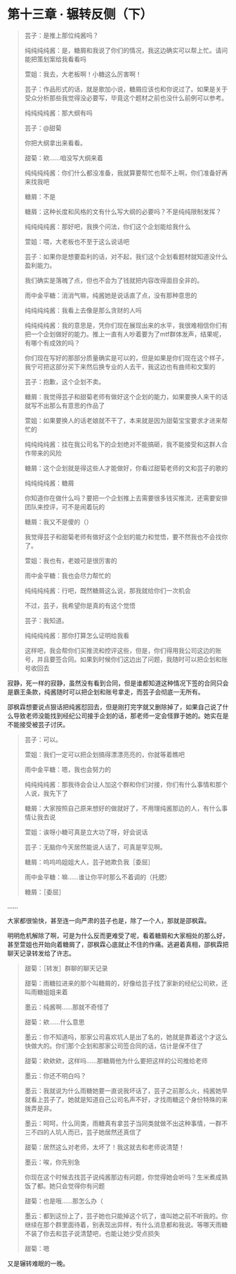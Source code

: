 # 第十三章 · 辗转反侧（下）

> 芸子：是推上那位纯酱吗？
> 
> 
> 纯纯纯纯酱：是，糖屑和我说了你们的情况，我这边确实可以帮上忙。请问能把策划案给我看看吗
> 
> 萱姐：我去，大老板啊！小糖这么厉害啊！
> 
> 芸子：作品形式的话，就是歌加小说，糖屑应该也和你说过了。如果是关于受众分析那些我觉得没必要写，毕竟这个题材之前也没什么前例可以参考。
> 
> 纯纯纯纯酱：那大纲有吗
> 
> 芸子：@甜菊
> 
> 你把大纲拿出来看看。
> 
> 甜菊：欸……咱没写大纲来着
> 
> 纯纯纯纯酱：你们什么都没准备，我就算要帮忙也帮不上啊，你们准备好再来找我吧
> 
> 糖屑：不是
> 
> 糖屑：这种长度和风格的文有什么写大纲的必要吗？不是纯纯限制发挥？
> 
> 纯纯纯纯酱：那好吧，我换个问法，你们这个企划能给我什么
> 
> 萱姐：喂，大老板也不至于这么说话吧
> 
> 芸子：如果你是想要盈利的话，对不起，我们这个企划看题材就知道没什么盈利能力。
> 
> 我们确实是落魄了点，但也不会为了钱就把内容改得面目全非的。
> 
> 雨中金平糖：消消气嘛，纯酱她是说话直了点，没有那种意思的
> 
> 纯纯纯纯酱：我看上去像是那么贪财的人吗
> 
> 纯纯纯纯酱：我的意思是，凭你们现在展现出来的水平，我很难相信你们有把一个企划做好的能力。推上一直有人吵着要为了mtf群体发声，结果呢，有哪个有成效的吗？
> 
> 你们现在写好的那部分质量确实是可以的，但是如果是你们现在这个样子，我宁可把这部分买下来然后换专业的人去干，我这边也有曲师和文案的
> 
> 芸子：抱歉，这个企划不卖。
> 
> 糖屑：我觉得芸子和甜菊老师有做好这个企划的能力，如果要换人来干的话就写不出那么有意思的作品了
> 
> 萱姐：如果要换人的话老娘就不干了，本来就是因为甜菊宝宝要求才进来帮忙的
> 
> 纯纯纯纯酱：挂在我公司名下的企划绝对不能搞砸，我不能接受和这群人合作带来的风险
> 
> 糖屑：这个企划就是得这些人才能做好，你看过甜菊老师的文和芸子的歌的
> 
> 纯纯纯纯酱：糖屑
> 
> 你知道你在做什么吗？要把一个企划推上去需要很多钱买推流，还需要安排团队来控评，可不是闹着玩的
> 
> 糖屑：我又不是傻的（）
> 
> 我觉得芸子和甜菊老师有做好这个企划的能力和觉悟，要不然我也不会找你了。
> 
> 萱姐：我也有，老娘可是很厉害的
> 
> 雨中金平糖：我也会尽力帮忙的
> 
> 纯纯纯纯酱：行吧，既然糖屑这么说，那我就给你们一次机会
> 
> 不过，芸子，我希望你是真的有这个觉悟
> 
> 芸子：我知道。
> 
> 纯纯纯纯酱：那你打算怎么证明给我看
> 
> 这样吧，我会帮你们买推流和控评这些，但是，你们得用我公司这边的账号，并且要签合同。如果到时候你们这边出了问题，我随时可以把企划和账号收回去
> 

寂静，死一样的寂静，虽然没有看到合同，但是谁都知道这种情况下签的合同只会是霸王条款，纯酱随时可以把企划和账号拿走，而芸子会彻底一无所有。

邵枫霖想要说点狠话把纯酱怼回去，但是刚打完字就又删除掉了，如果自己说了什么导致老师没能找到经纪公司接手企划的话，那老师一定会怪罪于她的。她实在是不能接受被芸子讨厌。

> 芸子：可以。
> 
> 
> 萱姐：我们一定可以把企划搞得漂漂亮亮的，你就等着瞧吧
> 
> 雨中金平糖：嗯，我也会努力的
> 
> 纯纯纯纯酱：那我待会会让人加这个群和你们对接，你们有什么事情和那个人说，我先下了
> 
> 糖屑：大家按照自己原来想好的做就好了，不用理纯酱那边的人，有什么事情让我去说
> 
> 萱姐：诶呀小糖可真是立大功了呀，好会说话
> 
> 芸子：无脑你今天居然能说人话了，可真是罕见啊。
> 
> 糖屑：呜呜呜姐姐大人，芸子她欺负我［委屈］
> 
> 雨中金平糖：嘛……谁让你平时那么不着调的（托腮）
> 
> 糖屑：［委屈］
> 

……

大家都很愉快，甚至连一向严肃的芸子也是，除了一个人，那就是邵枫霖。

明明危机解除了啊，可是为什么反而更难受了呢，看着糖屑和大家相处的那么好，甚至萱姐也开始向着糖屑了，邵枫霖心底就止不住的作痛。逃避着真相，邵枫霖把聊天记录转发给了许志。

> 甜菊：［转发］群聊的聊天记录
> 
> 
> 甜菊：雨糖拉进来的那个叫糖屑的，好像给芸子找了家新的经纪公司欸，还叫雨糖姐姐来着
> 
> 墨云：纯酱啊……那就不奇怪了
> 
> 甜菊：欸……什么意思
> 
> 墨云：你不知道吗，那家公司喜欢坑人是出了名的，她就是靠着这个才这么快做大的。你们那个企划和那家公司签合同的话，估计是保不住了
> 
> 甜菊：欸欸欸，这样吗……那糖屑他为什么要把这样的公司推给老师
> 
> 墨云：你还不明白吗？
> 
> 墨云：我就说为什么雨糖她要一直说我坏话了，芸子之前那么火，纯酱她早就看上芸子了。她就是知道自己公司名声不好，才找雨糖这个身份特殊的来拨弄是非。
> 
> 墨云：呵呵，什么同类，雨糖真有拿芸子当同类就做不出这种事情，一群不三不四的人坑人而已，芸子她居然还真信了
> 
> 甜菊：居然这么对老师，太坏了！我这就去和老师说清楚！
> 
> 墨云：唉，你先别急
> 
> 你现在这个时候去找芸子说纯酱那边有问题，你觉得她会听吗？生米煮成熟饭了都。她只会觉得你有问题
> 
> 甜菊：也是哦……那怎么办（
> 
> 墨云：都到这份上了，芸子她也只能掉这个坑了，谁叫她之前不听我的。你继续在那个群里面待着，别表现出异样，有什么消息都和我说。等哪天雨糖不装了你去和芸子说清楚吧，也能让她少受点损失
> 
> 甜菊：嗯
> 

又是辗转难眠的一晚。